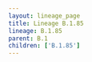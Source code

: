 ```yaml
---
layout: lineage_page
title: Lineage B.1.85
lineage: B.1.85
parent: B.1
children: ['B.1.85']
---
```

